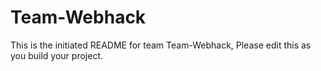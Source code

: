 # Team-Webhack
This is the initiated README for team Team-Webhack, Please edit this as you build your project.

